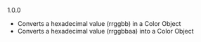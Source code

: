 1.0.0

- Converts a hexadecimal value (rrggbb) in a Color Object
- Converts a hexadecimal value (rrggbbaa) into a Color Object

